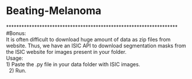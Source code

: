 # Beating-Melanoma

******************************************************************* </br>
#Bonus:    
  It is often difficult to download huge amount of data as zip files from website. Thus, we have an ISIC API to download  segmentation masks from the ISIC website for images present in your folder.  
  Usage:  
    1) Paste the .py file in your data folder with ISIC images.  
    2) Run.   
